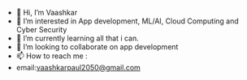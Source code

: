 - 👋 Hi, I’m Vaashkar
- 👀 I’m interested in App development, ML/AI, Cloud Computing and Cyber Security
- 🌱 I’m currently learning all that i can.
- 💞️ I’m looking to collaborate on app development
- 📫 How to reach me :
- email:vaashkarpaul2050@gmail.com

<!---
numbparadox/numbparadox is a ✨ special ✨ repository because its `README.md` (this file) appears on your GitHub profile.
You can click the Preview link to take a look at your changes.
--->
